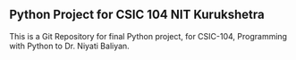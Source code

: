 

## Python Project for CSIC 104 NIT Kurukshetra 

This is a Git Repository for final Python project, for CSIC-104, Programming with Python to Dr. Niyati Baliyan.